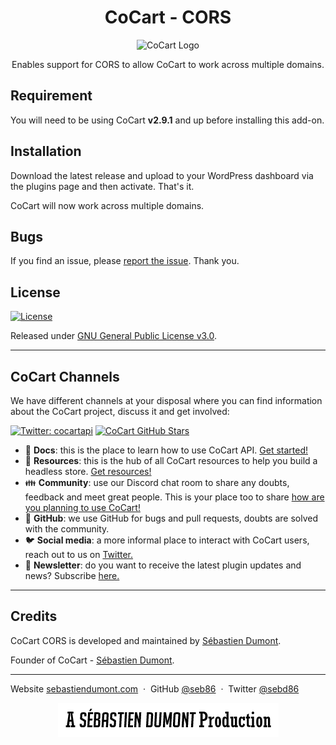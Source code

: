 <h1 align="center">CoCart - CORS</h1>

<p align="center"><img src="https://cocart.xyz/wp-content/uploads/2021/11/cocart-home-default.png.webp" alt="CoCart Logo" /></p>

<p align="center">Enables support for CORS to allow CoCart to work across multiple domains.</p>

## Requirement

You will need to be using CoCart **v2.9.1** and up before installing this add-on.

## Installation

Download the latest release and upload to your WordPress dashboard via the plugins page and then activate. That's it.

CoCart will now work across multiple domains.

## Bugs

If you find an issue, please [report the issue](https://github.com/co-cart/cocart-cors/issues/new). Thank you.

## License

[![License](https://img.shields.io/badge/license-GPL--3.0%2B-red.svg)](https://github.com/co-cart/cocart-cors/blob/master/LICENSE.md)

Released under [GNU General Public License v3.0](http://www.gnu.org/licenses/gpl-3.0.html).

---

## CoCart Channels

We have different channels at your disposal where you can find information about the CoCart project, discuss it and get involved:

[![Twitter: cocartapi](https://img.shields.io/twitter/follow/cocartapi?style=social)](https://twitter.com/cocartapi) [![CoCart GitHub Stars](https://img.shields.io/github/stars/co-cart/co-cart?style=social)](https://github.com/co-cart/co-cart)

<ul>
  <li>📖 <strong>Docs</strong>: this is the place to learn how to use CoCart API. <a href="https://docs.cocart.xyz/#getting-started">Get started!</a></li>
  <li>🧰 <strong>Resources</strong>: this is the hub of all CoCart resources to help you build a headless store. <a href="https://cocart.dev/?utm_medium=gh&utm_source=github&utm_campaign=readme&utm_content=cocart">Get resources!</a></li>
  <li>👪 <strong>Community</strong>: use our Discord chat room to share any doubts, feedback and meet great people. This is your place too to share <a href="https://cocart.xyz/community/?utm_medium=gh&utm_source=github&utm_campaign=readme&utm_content=cocart">how are you planning to use CoCart!</a></li>
  <li>🐞 <strong>GitHub</strong>: we use GitHub for bugs and pull requests, doubts are solved with the community.</li>
  <li>🐦 <strong>Social media</strong>: a more informal place to interact with CoCart users, reach out to us on <a href="https://twitter.com/cocartapi">Twitter.</a></li>
  <li>💌 <strong>Newsletter</strong>: do you want to receive the latest plugin updates and news? Subscribe <a href="https://twitter.com/cocartapi">here.</a></li>
</ul>

---

## Credits

CoCart CORS is developed and maintained by [Sébastien Dumont](https://github.com/seb86).

Founder of CoCart - [Sébastien Dumont](https://github.com/seb86).

---

Website [sebastiendumont.com](https://sebastiendumont.com) &nbsp;&middot;&nbsp;
GitHub [@seb86](https://github.com/seb86) &nbsp;&middot;&nbsp;
Twitter [@sebd86](https://twitter.com/sebd86)

<p align="center">
    <img src="https://raw.githubusercontent.com/seb86/my-open-source-readme-template/master/a-sebastien-dumont-production.png" width="353">
</p>
